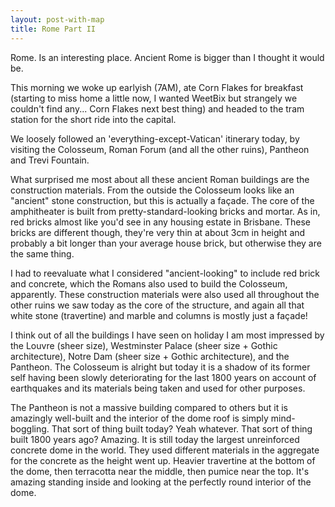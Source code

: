 ```yaml
---
layout: post-with-map
title: Rome Part II
---
```


<p class="intro"><span class="dropcap">R</span>ome. Is an interesting place. Ancient Rome is bigger than I thought it would be.</p>

This morning we woke up earlyish (7AM), ate Corn Flakes for breakfast (starting to miss home a little now, I wanted WeetBix but strangely we couldn't find any... Corn Flakes next best thing) and headed to the tram station for the short ride into the capital.

We loosely followed an 'everything-except-Vatican' itinerary today, by visiting the Colosseum, Roman Forum (and all the other ruins), Pantheon and Trevi Fountain.

What surprised me most about all these ancient Roman buildings are the construction materials. From the outside the Colosseum looks like an "ancient" stone construction, but this is actually a façade. The core of the amphitheater is built from pretty-standard-looking bricks and mortar. As in, red bricks almost like you'd see in any housing estate in Brisbane. These bricks are different though, they're very thin at about 3cm in height and probably a bit longer than your average house brick, but otherwise they are the same thing. 

I had to reevaluate what I considered "ancient-looking" to include red brick and concrete, which the Romans also used to build the Colosseum, apparently. These construction materials were also used all throughout the other ruins we saw today as the core of the structure, and again all that white stone (travertine) and marble and columns is mostly just a façade!

I think out of all the buildings I have seen on holiday I am most impressed by the Louvre (sheer size), Westminster Palace (sheer size + Gothic architecture), Notre Dam (sheer size + Gothic architecture), and the Pantheon. The Colosseum is alright but today it is a shadow of its former self having been slowly deteriorating for the last 1800 years on account of earthquakes and its materials being taken and used for other purposes.

The Pantheon is not a massive building compared to others but it is amazingly well-built and the interior of the dome roof is simply mind-boggling. That sort of thing built today? Yeah whatever. That sort of thing built 1800 years ago? Amazing. It is still today the largest unreinforced concrete dome in the world. They used different materials in the aggregate for the concrete as the height went up. Heavier travertine at the bottom of the dome, then terracotta near the middle, then pumice near the top. It's amazing standing inside and looking at the perfectly round interior of the dome.